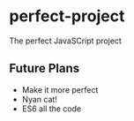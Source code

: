 # perfect-project

The perfect JavaSCript project

## Future Plans ##

- Make it more perfect
- Nyan cat!
- ES6 all the code
